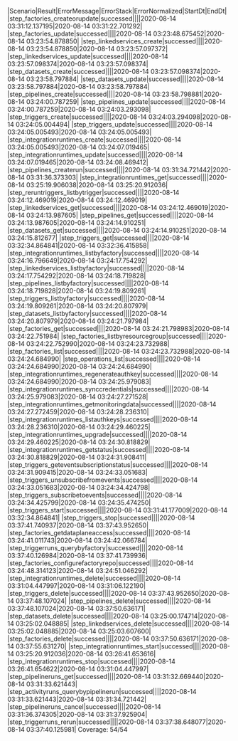 |Scenario|Result|ErrorMessage|ErrorStack|ErrorNormalized|StartDt|EndDt|
|step_factories_createorupdate|successed||||2020-08-14 03:31:12.137195|2020-08-14 03:31:22.701292|
|step_factories_update|successed||||2020-08-14 03:23:48.675452|2020-08-14 03:23:54.878850|
|step_linkedservices_create|successed||||2020-08-14 03:23:54.878850|2020-08-14 03:23:57.097372|
|step_linkedservices_update|successed||||2020-08-14 03:23:57.098374|2020-08-14 03:23:57.098374|
|step_datasets_create|successed||||2020-08-14 03:23:57.098374|2020-08-14 03:23:58.797884|
|step_datasets_update|successed||||2020-08-14 03:23:58.797884|2020-08-14 03:23:58.797884|
|step_pipelines_create|successed||||2020-08-14 03:23:58.798881|2020-08-14 03:24:00.787259|
|step_pipelines_update|successed||||2020-08-14 03:24:00.787259|2020-08-14 03:24:03.293098|
|step_triggers_create|successed||||2020-08-14 03:24:03.294098|2020-08-14 03:24:05.004494|
|step_triggers_update|successed||||2020-08-14 03:24:05.005493|2020-08-14 03:24:05.005493|
|step_integrationruntimes_create|successed||||2020-08-14 03:24:05.005493|2020-08-14 03:24:07.019465|
|step_integrationruntimes_update|successed||||2020-08-14 03:24:07.019465|2020-08-14 03:24:08.469412|
|step_pipelines_createrun|successed||||2020-08-14 03:31:34.721442|2020-08-14 03:31:36.373303|
|step_integrationruntimes_get|successed||||2020-08-14 03:25:19.906038|2020-08-14 03:25:20.912036|
|step_reruntriggers_listbytrigger|successed||||2020-08-14 03:24:12.469019|2020-08-14 03:24:12.469019|
|step_linkedservices_get|successed||||2020-08-14 03:24:12.469019|2020-08-14 03:24:13.987605|
|step_pipelines_get|successed||||2020-08-14 03:24:13.987605|2020-08-14 03:24:14.910251|
|step_datasets_get|successed||||2020-08-14 03:24:14.910251|2020-08-14 03:24:15.812677|
|step_triggers_get|successed||||2020-08-14 03:32:34.864841|2020-08-14 03:32:36.415858|
|step_integrationruntimes_listbyfactory|successed||||2020-08-14 03:24:16.796649|2020-08-14 03:24:17.754292|
|step_linkedservices_listbyfactory|successed||||2020-08-14 03:24:17.754292|2020-08-14 03:24:18.719828|
|step_pipelines_listbyfactory|successed||||2020-08-14 03:24:18.719828|2020-08-14 03:24:19.809261|
|step_triggers_listbyfactory|successed||||2020-08-14 03:24:19.809261|2020-08-14 03:24:20.807979|
|step_datasets_listbyfactory|successed||||2020-08-14 03:24:20.807979|2020-08-14 03:24:21.797984|
|step_factories_get|successed||||2020-08-14 03:24:21.798983|2020-08-14 03:24:22.751984|
|step_factories_listbyresourcegroup|successed||||2020-08-14 03:24:22.752990|2020-08-14 03:24:23.732988|
|step_factories_list|successed||||2020-08-14 03:24:23.732988|2020-08-14 03:24:24.684990|
|step_operations_list|successed||||2020-08-14 03:24:24.684990|2020-08-14 03:24:24.684990|
|step_integrationruntimes_regenerateauthkey|successed||||2020-08-14 03:24:24.684990|2020-08-14 03:24:25.979083|
|step_integrationruntimes_synccredentials|successed||||2020-08-14 03:24:25.979083|2020-08-14 03:24:27.271528|
|step_integrationruntimes_getmonitoringdata|successed||||2020-08-14 03:24:27.272459|2020-08-14 03:24:28.236310|
|step_integrationruntimes_listauthkeys|successed||||2020-08-14 03:24:28.236310|2020-08-14 03:24:29.460225|
|step_integrationruntimes_upgrade|successed||||2020-08-14 03:24:29.460225|2020-08-14 03:24:30.818829|
|step_integrationruntimes_getstatus|successed||||2020-08-14 03:24:30.818829|2020-08-14 03:24:31.908411|
|step_triggers_geteventsubscriptionstatus|successed||||2020-08-14 03:24:31.909415|2020-08-14 03:24:33.051683|
|step_triggers_unsubscribefromevents|successed||||2020-08-14 03:24:33.051683|2020-08-14 03:24:34.424798|
|step_triggers_subscribetoevents|successed||||2020-08-14 03:24:34.425799|2020-08-14 03:24:35.474250|
|step_triggers_start|successed||||2020-08-14 03:31:41.177009|2020-08-14 03:32:34.864841|
|step_triggers_stop|successed||||2020-08-14 03:37:41.740937|2020-08-14 03:37:43.952650|
|step_factories_getdataplaneaccess|successed||||2020-08-14 03:24:41.011743|2020-08-14 03:24:42.066784|
|step_triggerruns_querybyfactory|successed||||2020-08-14 03:37:40.126984|2020-08-14 03:37:41.739936|
|step_factories_configurefactoryrepo|successed||||2020-08-14 03:24:48.314123|2020-08-14 03:24:51.046292|
|step_integrationruntimes_delete|successed||||2020-08-14 03:31:04.447997|2020-08-14 03:31:06.122190|
|step_triggers_delete|successed||||2020-08-14 03:37:43.952650|2020-08-14 03:37:48.107024|
|step_pipelines_delete|successed||||2020-08-14 03:37:48.107024|2020-08-14 03:37:50.636171|
|step_datasets_delete|successed||||2020-08-14 03:25:00.174714|2020-08-14 03:25:02.048885|
|step_linkedservices_delete|successed||||2020-08-14 03:25:02.048885|2020-08-14 03:25:03.607600|
|step_factories_delete|successed||||2020-08-14 03:37:50.636171|2020-08-14 03:37:55.631270|
|step_integrationruntimes_start|successed||||2020-08-14 03:25:20.912036|2020-08-14 03:26:41.653616|
|step_integrationruntimes_stop|successed||||2020-08-14 03:26:41.654622|2020-08-14 03:31:04.447997|
|step_pipelineruns_get|successed||||2020-08-14 03:31:32.669440|2020-08-14 03:31:33.621443|
|step_activityruns_querybypipelinerun|successed||||2020-08-14 03:31:33.621443|2020-08-14 03:31:34.721442|
|step_pipelineruns_cancel|successed||||2020-08-14 03:31:36.374305|2020-08-14 03:31:37.925904|
|step_triggerruns_rerun|successed||||2020-08-14 03:37:38.648077|2020-08-14 03:37:40.125981|
Coverage: 54/54
